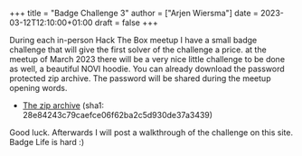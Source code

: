 +++
title = "Badge Challenge 3"
author = ["Arjen Wiersma"]
date = 2023-03-12T12:10:00+01:00
draft = false
+++

During each in-person Hack The Box meetup I have a small badge challenge that will give the first solver of the challenge a price. at the meetup of March 2023 there will be a very nice little challenge to be done as well, a beautiful NOVI hoodie. You can already download the password protected zip archive. The password will be shared during the meetup opening words.

-   [The zip archive](/files/badge3.zip) (sha1: 28e84243c79caefce06f62ba2c5d930de37a3439)

Good luck. Afterwards I will post a walkthrough of the challenge on this site. Badge Life is hard :)
